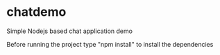 # chatdemo
Simple Nodejs based chat application demo


Before running  the project type "npm install" to install the dependencies

